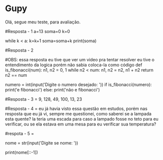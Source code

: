 # Gupy

Olá, segue meu teste, para avaliação.

#Resposta - 1
a=13
soma=0
k=0

while k < a:
  k=k+1
  soma=soma+k
  print(soma)


#Resposta - 2

#OBS: essa resposta eu tive que ver um video pra tentar resolver eu tive o entendimento da logica porém não sabia coloca-la como código
def is_fibonacci(num):
   n1, n2 = 0, 1
   while n2 < num:
      n1, n2 = n2, n1 + n2
   return n2 == num
  
numero = int(input('Digite o numero desejado: '))
if is_fibonacci(numero):
    print('e fibonacci')
else:
    print('não e fibonacci')
    
#Resposta - 3 = 9, 128, 49, 100, 13, 23

#Resposta - 4 = eu já havia visto essa questão em estudos, porém nas resposta que eu já vi, sempre me questionei, como saberei se a lampada esta quente? la teria uma escada para caso a lampado fosse no teto para eu verificar, ou se ela estava em uma mesa para eu verificar sua temperatura?
    

#respota - 5 = 

nome = str(input('Digite se nome: '))

print(nome[::-1]) 
